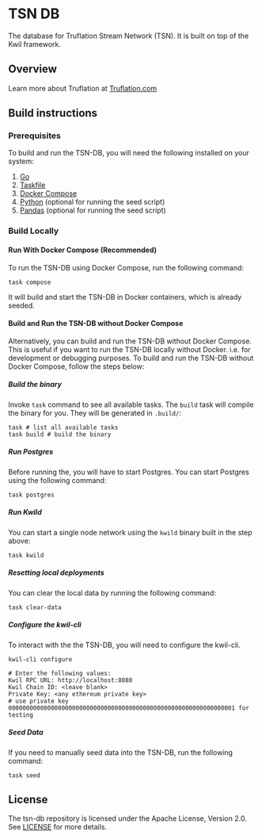 # TSN DB

The database for Truflation Stream Network (TSN). It is built on top of the Kwil framework.

## Overview

Learn more about Truflation at [Truflation.com](https://truflation.com)

## Build instructions

### Prerequisites

To build and run the TSN-DB, you will need the following installed on your system:

1. [Go](https://golang.org/doc/install)
2. [Taskfile](https://taskfile.dev/installation)
3. [Docker Compose](https://docs.docker.com/compose)
4. [Python](https://www.python.org/downloads) (optional for running the seed script)
5. [Pandas](https://pandas.pydata.org) (optional for running the seed script)

### Build Locally

#### Run With Docker Compose (Recommended)

To run the TSN-DB using Docker Compose, run the following command:
```
task compose
```
It will build and start the TSN-DB in Docker containers, which is already seeded.

#### Build and Run the TSN-DB without Docker Compose

Alternatively, you can build and run the TSN-DB without Docker Compose. 
This is useful if you want to run the TSN-DB locally without Docker. i.e. for development or debugging purposes.
To build and run the TSN-DB without Docker Compose, follow the steps below:

##### Build the binary
Invoke `task` command to see all available tasks. The `build` task will compile the binary for you. They will be generated in `.build/`:

```shell
task # list all available tasks
task build # build the binary
```

##### Run Postgres

Before running the, you will have to start Postgres. You can start Postgres using the following command:
```
task postgres
```

##### Run Kwild

You can start a single node network using the `kwild` binary built in the step above:

```shell
task kwild
```

##### Resetting local deployments

You can clear the local data by running the following command:

```shell
task clear-data
```

##### Configure the kwil-cli

To interact with the the TSN-DB, you will need to configure the kwil-cli.
```shell
kwil-cli configure

# Enter the following values:
Kwil RPC URL: http://localhost:8080
Kwil Chain ID: <leave blank>
Private Key: <any ethereum private key>
# use private key 0000000000000000000000000000000000000000000000000000000000000001 for testing
```

##### Seed Data
If you need to manually seed data into the TSN-DB, run the following command:
```shell
task seed
```

## License

The tsn-db repository is licensed under the Apache License, Version 2.0. See [LICENSE](LICENSE) for more details.
